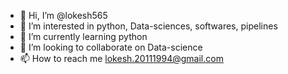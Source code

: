 - 👋 Hi, I’m @lokesh565
- 👀 I’m interested in python, Data-sciences, softwares, pipelines 
- 🌱 I’m currently learning python
- 💞️ I’m looking to collaborate on Data-science 
- 📫 How to reach me lokesh.20111994@gmail.com

<!---
lokesh565/lokesh565 is a ✨ special ✨ repository because its `README.md` (this file) appears on your GitHub profile.
You can click the Preview link to take a look at your changes.
--->
